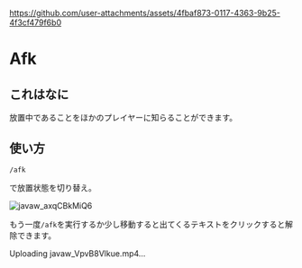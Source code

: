 
https://github.com/user-attachments/assets/4fbaf873-0117-4363-9b25-4f3cf479f6b0
# Afk
## これはなに
放置中であることをほかのプレイヤーに知らることができます。

## 使い方
```
/afk
```
で放置状態を切り替え。

![javaw_axqCBkMiQ6](https://github.com/user-attachments/assets/d1a4d7a4-bbfa-4ee0-91ff-6918bc8afbe7)

もう一度`/afk`を実行するか少し移動すると出てくるテキストをクリックすると解除できます。

Uploading javaw_VpvB8Vlkue.mp4…
